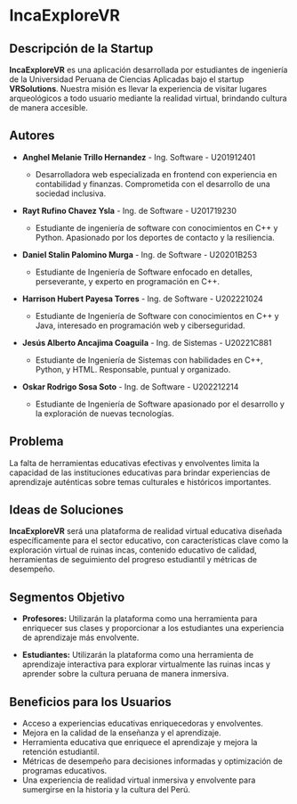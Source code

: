 # IncaExploreVR

## Descripción de la Startup

**IncaExploreVR** es una aplicación desarrollada por estudiantes de ingeniería de la Universidad Peruana de Ciencias Aplicadas bajo el startup **VRSolutions**. Nuestra misión es llevar la experiencia de visitar lugares arqueológicos a todo usuario mediante la realidad virtual, brindando cultura de manera accesible.

## Autores

- **Anghel Melanie Trillo Hernandez** - Ing. Software - U201912401
  - Desarrolladora web especializada en frontend con experiencia en contabilidad y finanzas. Comprometida con el desarrollo de una sociedad inclusiva.

- **Rayt Rufino Chavez Ysla** - Ing. de Software - U201719230
  - Estudiante de ingeniería de software con conocimientos en C++ y Python. Apasionado por los deportes de contacto y la resiliencia.

- **Daniel Stalin Palomino Murga** - Ing. de Software - U20201B253
  - Estudiante de Ingeniería de Software enfocado en detalles, perseverante, y experto en programación en C++.

- **Harrison Hubert Payesa Torres** - Ing. de Software - U202221024
  - Estudiante de Ingeniería de Software con conocimientos en C++ y Java, interesado en programación web y ciberseguridad.

- **Jesús Alberto Ancajima Coaguila** - Ing. de Sistemas - U20221C881
  - Estudiante de Ingeniería de Sistemas con habilidades en C++, Python, y HTML. Responsable, puntual y organizado.

- **Oskar Rodrigo Sosa Soto** - Ing. de Software - U202212214
  - Estudiante de Ingeniería de Software apasionado por el desarrollo y la exploración de nuevas tecnologías.


## Problema

La falta de herramientas educativas efectivas y envolventes limita la capacidad de las instituciones educativas para brindar experiencias de aprendizaje auténticas sobre temas culturales e históricos importantes.

## Ideas de Soluciones

**IncaExploreVR** será una plataforma de realidad virtual educativa diseñada específicamente para el sector educativo, con características clave como la exploración virtual de ruinas incas, contenido educativo de calidad, herramientas de seguimiento del progreso estudiantil y métricas de desempeño.


## Segmentos Objetivo

- **Profesores:** Utilizarán la plataforma como una herramienta para enriquecer sus clases y proporcionar a los estudiantes una experiencia de aprendizaje más envolvente.

- **Estudiantes:** Utilizarán la plataforma como una herramienta de aprendizaje interactiva para explorar virtualmente las ruinas incas y aprender sobre la cultura peruana de manera inmersiva.

## Beneficios para los Usuarios

- Acceso a experiencias educativas enriquecedoras y envolventes.
- Mejora en la calidad de la enseñanza y el aprendizaje.
- Herramienta educativa que enriquece el aprendizaje y mejora la retención estudiantil.
- Métricas de desempeño para decisiones informadas y optimización de programas educativos.
- Una experiencia de realidad virtual inmersiva y envolvente para sumergirse en la historia y la cultura del Perú.
